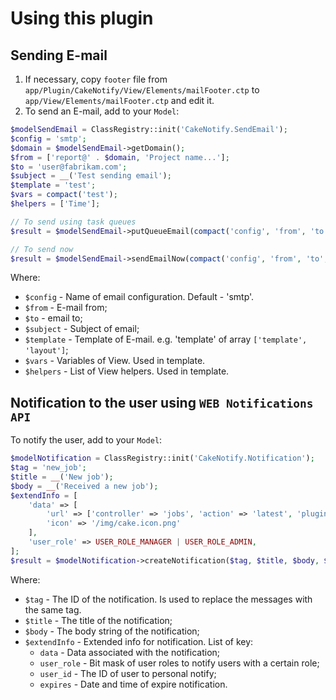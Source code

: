 # Using this plugin

## Sending E-mail

1. If necessary, copy `footer` file from `app/Plugin/CakeNotify/View/Elements/mailFooter.ctp` to `app/View/Elements/mailFooter.ctp` 
  and edit it.
2. To send an E-mail, add to your `Model`:
```php
$modelSendEmail = ClassRegistry::init('CakeNotify.SendEmail');
$config = 'smtp';
$domain = $modelSendEmail->getDomain();
$from = ['report@' . $domain, 'Project name...'];
$to = 'user@fabrikam.com';
$subject = __('Test sending email');
$template = 'test';
$vars = compact('test');
$helpers = ['Time'];

// To send using task queues
$result = $modelSendEmail->putQueueEmail(compact('config', 'from', 'to', 'subject', 'template', 'vars', 'helpers'));

// To send now
$result = $modelSendEmail->sendEmailNow(compact('config', 'from', 'to', 'subject', 'template', 'vars', 'helpers'));
```
Where:
- `$config` - Name of email configuration. Default - 'smtp'.
- `$from` - E-mail from;
- `$to` - email to;
- `$subject` - Subject of email;
- `$template` - Template of E-mail. e.g. 'template' of array `['template', 'layout']`;
- `$vars` - Variables of View. Used in template.
- `$helpers` - List of View helpers. Used in template.

## Notification to the user using `WEB Notifications API`

To notify the user, add to your `Model`:
```php
$modelNotification = ClassRegistry::init('CakeNotify.Notification');
$tag = 'new_job';
$title = __('New job');
$body = __('Received a new job');
$extendInfo = [
	'data' => [
		'url' => ['controller' => 'jobs', 'action' => 'latest', 'plugin' => null],
		'icon' => '/img/cake.icon.png'
	],
	'user_role' => USER_ROLE_MANAGER | USER_ROLE_ADMIN,
];
$result = $modelNotification->createNotification($tag, $title, $body, $extendInfo);	
```
Where:
- `$tag` - The ID of the notification. Is used to replace the messages with the same tag.
- `$title` - The title of the notification;
- `$body` - The body string of the notification;
- `$extendInfo` - Extended info for notification. List of key:
  * `data` - Data associated with the notification;
  * `user_role` - Bit mask of user roles to notify users with a certain role;
  * `user_id` - The ID of user to personal notify;
  * `expires` - Date and time of expire notification.
